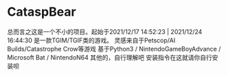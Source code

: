 # CataspBear
总而言之这是一个不小的项目。起始于2021/12/17 14:52:23 | 2021/12/24 16:44:30
是一款TGIM/TGIF类的游戏。
灵感来自于Petscop/AI Builds/Catastrophe Crow等游戏
基于Python3 / NintendoGameBoyAdvance / Microsoft Bat / NintendoN64
其他的，自行理解吧
安装指令在这就请你自行安装呗
